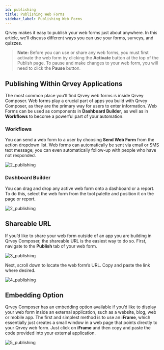 ```yaml
---
id: publishing
title: Publishing Web Forms 
sidebar_label: Publishing Web Forms 
---
```

<div style={{textAlign: "justify"}}>

Qrvey makes it easy to publish your web forms just about anywhere. In this article, we’ll discuss different ways you can use your forms, surveys, and quizzes.

> **Note:** Before you can use or share any web forms, you must first activate the web form by clicking the **Activate** button at the top of the Publish page. To pause and make changes to your web form, you will need to click the **Pause** button.


## Publishing Within Qrvey Applications

The most common place you’ll find Qrvey web forms is inside Qrvey Composer.  Web forms play a crucial part of apps you build with Qrvey Composer, as they are the primary way for users to enter information.  Web Forms can be used as components in **Dashboard Builder**, as well as in **Workflows** to become a powerful part of your automation.

### Workflows
You can send a web form to a user by choosing **Send Web Form** from the action dropdown list. Web forms can automatically be sent via email or SMS text message; you can even automatically follow-up with people who have not responded.

![2_publishing](https://s3.amazonaws.com/cdn.qrvey.com/documentation_assets/ui-docs/web-forms/3.4.1.4_publishing/1_publishing.png#thumbnail-80)

### Dashboard Builder
You can drag and drop any active web form onto a dashboard or a report. To do this, select the web form from the tool palette and position it on the page or report.

![2_publishing](https://s3.amazonaws.com/cdn.qrvey.com/documentation_assets/ui-docs/web-forms/3.4.1.4_publishing/2_publishing.png#thumbnail-60)


## Shareable URL
If you’d like to share your web form outside of an app you are building in Qrvey Composer, the shareable URL is the easiest way to do so. First, navigate to the **Publish** tab of your web form.

![3_publishing](https://s3.amazonaws.com/cdn.qrvey.com/documentation_assets/ui-docs/web-forms/3.4.1.4_publishing/3_publishing.png#thumbnail-80)

Next, scroll down to locate the web form’s URL. Copy and paste the link where desired.

![4_publishing](https://s3.amazonaws.com/cdn.qrvey.com/documentation_assets/ui-docs/web-forms/3.4.1.4_publishing/4.1_publishing.png#thumbnail)

## Embedding Option
Qrvey Composer has an embedding option available if you’d like to display your web form inside an external application, such as a website, blog, web or mobile app. The first and simplest method is to use an **iFrame**, which essentially just creates a small window in a web page that points directly to your Qrvey web form. Just click on **iFrame** and then copy and paste the code provided into your external application.

![5_publishing](https://s3.amazonaws.com/cdn.qrvey.com/documentation_assets/ui-docs/web-forms/3.4.1.4_publishing/5.1_publishing.png#thumbnail)

</div>